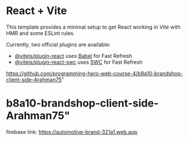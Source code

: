 # React + Vite

This template provides a minimal setup to get React working in Vite with HMR and some ESLint rules.

Currently, two official plugins are available:

- [@vitejs/plugin-react](https://github.com/vitejs/vite-plugin-react/blob/main/packages/plugin-react/README.md) uses [Babel](https://babeljs.io/) for Fast Refresh
- [@vitejs/plugin-react-swc](https://github.com/vitejs/vite-plugin-react-swc) uses [SWC](https://swc.rs/) for Fast Refresh

https://github.com/programming-hero-web-course-4/b8a10-brandshop-client-side-Arahman75"

# b8a10-brandshop-client-side-Arahman75" 


firebase link: https://automotive-brand-321a1.web.app